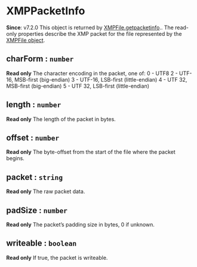 
<a name="xmppacketinfo" id="xmppacketinfo"></a>

# XMPPacketInfo
**Since**: v7.2.0
This object is returned by [XMPFile.getpacketinfo](./XMPFile.md#getpacketinfo).. The read-only properties describe the XMP packet for the file represented by the [XMPFile object](./XMPFile.md).  


<a name="xmppacketinfo-charform" id="xmppacketinfo-charform"></a>

## charForm : `number`
**Read only**
The character encoding in the packet, one of:                     0 - UTF8                     2 - UTF-16, MSB-first (big-endian)                     3 - UTF-16, LSB-first (little-endian)                     4 - UTF 32, MSB-first (big-endian)                     5 - UTF 32, LSB-first (little-endian)



<a name="xmppacketinfo-length" id="xmppacketinfo-length"></a>

## length : `number`
**Read only**
The length of the packet in bytes.



<a name="xmppacketinfo-offset" id="xmppacketinfo-offset"></a>

## offset : `number`
**Read only**
The byte-offset from the start of the file where the packet begins.



<a name="xmppacketinfo-packet" id="xmppacketinfo-packet"></a>

## packet : `string`
**Read only**
The raw packet data.



<a name="xmppacketinfo-padsize" id="xmppacketinfo-padsize"></a>

## padSize : `number`
**Read only**
The packet’s padding size in bytes, 0 if unknown.



<a name="xmppacketinfo-writeable" id="xmppacketinfo-writeable"></a>

## writeable : `boolean`
**Read only**
If true, the packet is writeable.


  